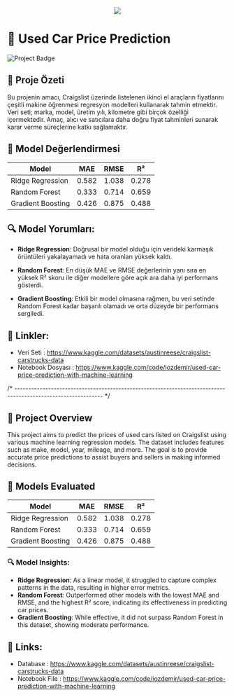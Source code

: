<div align="center"><img src="https://github.com/izzet-ozdemir/Used_Car_Price_Prediction/edit/main/dataset-cover.jpg"></div>

# 🚗 Used Car Price Prediction

![Project Badge](https://img.shields.io/badge/Project-Used%20Car%20Price%20Prediction-blue?style=flat-square)



## 📌 Proje Özeti

Bu projenin amacı, Craigslist üzerinde listelenen ikinci el araçların fiyatlarını çeşitli makine öğrenmesi regresyon modelleri kullanarak tahmin etmektir. Veri seti; marka, model, üretim yılı, kilometre gibi birçok özelliği içermektedir. Amaç, alıcı ve satıcılara daha doğru fiyat tahminleri sunarak karar verme süreçlerine katkı sağlamaktır.

## 🧠 Model Değerlendirmesi

| Model               | MAE    | RMSE   | R²     |
|---------------------|--------|--------|--------|
| Ridge Regression    | 0.582  | 1.038  | 0.278  |
| Random Forest       | 0.333  | 0.714  | 0.659  |
| Gradient Boosting   | 0.426  | 0.875  | 0.488  |


## 🔍 Model Yorumları:
- **Ridge Regression**: Doğrusal bir model olduğu için verideki karmaşık örüntüleri yakalayamadı ve hata oranları yüksek kaldı.

- **Random Forest**: En düşük MAE ve RMSE değerlerinin yanı sıra en yüksek R² skoru ile diğer modellere göre açık ara daha iyi performans gösterdi.

- **Gradient Boosting**: Etkili bir model olmasına rağmen, bu veri setinde Random Forest kadar başarılı olamadı ve orta düzeyde bir performans sergiledi.

## 📌 Linkler:

- Veri Seti : https://www.kaggle.com/datasets/austinreese/craigslist-carstrucks-data
- Notebook Dosyası : https://www.kaggle.com/code/iozdemir/used-car-price-prediction-with-machine-learning


/* ------------------------------------------------------------------------------------------------------------- */


## 📌 Project Overview

This project aims to predict the prices of used cars listed on Craigslist using various machine learning regression models. The dataset includes features such as make, model, year, mileage, and more. The goal is to provide accurate price predictions to assist buyers and sellers in making informed decisions.

## 🧠 Models Evaluated

| Model               | MAE    | RMSE   | R²     |
|---------------------|--------|--------|--------|
| Ridge Regression    | 0.582  | 1.038  | 0.278  |
| Random Forest       | 0.333  | 0.714  | 0.659  |
| Gradient Boosting   | 0.426  | 0.875  | 0.488  |

### 🔍 Model Insights:

- **Ridge Regression**: As a linear model, it struggled to capture complex patterns in the data, resulting in higher error metrics.
- **Random Forest**: Outperformed other models with the lowest MAE and RMSE, and the highest R² score, indicating its effectiveness in predicting car prices.
- **Gradient Boosting**: While effective, it did not surpass Random Forest in this dataset, showing moderate performance.

## 📌 Links:

- Database : https://www.kaggle.com/datasets/austinreese/craigslist-carstrucks-data
- Notebook File : https://www.kaggle.com/code/iozdemir/used-car-price-prediction-with-machine-learning


